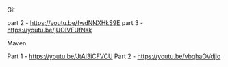 Git 

part 2 - https://youtu.be/fwdNNXHkS9E
part 3 - https://youtu.be/jUOIVFUfNsk 


Maven 

Part 1 - https://youtu.be/JtAl3iCFVCU 
Part 2 - https://youtu.be/vbqhaOVdjio
